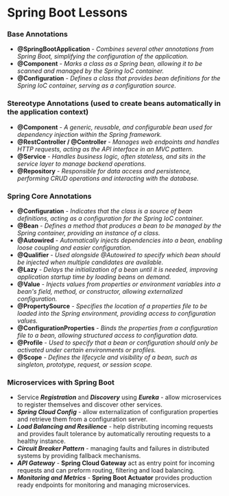 # Spring Boot Lessons

### Base Annotations
- **@SpringBootApplication** - *Combines several other annotations from Spring Boot, simplifying the configuration of the application.*
- **@Component** - *Marks a class as a Spring bean, allowing it to be scanned and managed by the Spring IoC container.*
- **@Configuration** - *Defines a class that provides bean definitions for the Spring IoC container, serving as a configuration source.*

###

### Stereotype Annotations (used to create beans automatically in the application context)
- **@Component** - *A generic, reusable, and configurable bean used for dependency injection within the Spring framework.*
- **@RestController / @Controller** - *Manages web endpoints and handles HTTP requests, acting as the API interface in an MVC pattern.*
- **@Service** - *Handles business logic, often stateless, and sits in the service layer to manage backend operations.*
- **@Repository** - *Responsible for data access and persistence, performing CRUD operations and interacting with the database.*

### 

### Spring Core Annotations
- **@Configuration** - *Indicates that the class is a source of bean definitions, acting as a configuration for the Spring IoC container.*
- **@Bean** - *Defines a method that produces a bean to be managed by the Spring container, providing an instance of a class.*
- **@Autowired** - *Automatically injects dependencies into a bean, enabling loose coupling and easier configuration.*
- **@Qualifier** - *Used alongside @Autowired to specify which bean should be injected when multiple candidates are available.*
- **@Lazy** - *Delays the initialization of a bean until it is needed, improving application startup time by loading beans on demand.*
- **@Value** - *Injects values from properties or environment variables into a bean's field, method, or constructor, allowing externalized configuration.*
- **@PropertySource** - *Specifies the location of a properties file to be loaded into the Spring environment, providing access to configuration values.*
- **@ConfigurationProperties** - *Binds the properties from a configuration file to a bean, allowing structured access to configuration data.*
- **@Profile** - *Used to specify that a bean or configuration should only be activated under certain environments or profiles.*
- **@Scope** - *Defines the lifecycle and visibility of a bean, such as singleton, prototype, request, or session scope.*

### Microservices with Spring Boot
- Service ***Registration*** and ***Discovery*** using ***Eureka*** - allow microservices to register themselves and discover other services.
- ***Spring Cloud Config*** - allow externalization of configuration properties and retrieve them from a configuration server.
- ***Load Balancing and Resilience*** - help distributing incoming requests and provides fault tolerance by automatically rerouting requests to a healthy instance.
- ***Circuit Breaker Pattern*** - managing faults and failures in distributed systems by providing fallback mechanisms.
- ***API Gateway*** - **Spring Cloud Gateway** act as entry point for incoming requests and can preform routing, filtering and load balancing.
- ***Monitoring and Metrics*** - **Spring Boot Actuator** provides production ready endpoints for monitoring and managing microservices.


